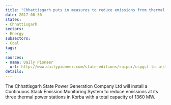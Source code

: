 ```yaml
---
title: "Chhattisgarh puts in measures to reduce emissions from thermal power stations in Korba"
date: 2017-08-30
states:
- Chhattisgarh
sectors:
- Energy
subsectors:
- Coal
tags:
- 
sources:
- name: Daily Pioneer
  url: http://www.dailypioneer.com/state-editions/raipur/cspgcl-to-install-emission-monitoring-system.html
details:
---
```


The Chhattisgarh State Power Generation Company Ltd will install a Continuous Stack Emission Monitoring System to reduce emissions at its three thermal power stations in Korba with a total capacity of 1360 MW. 
